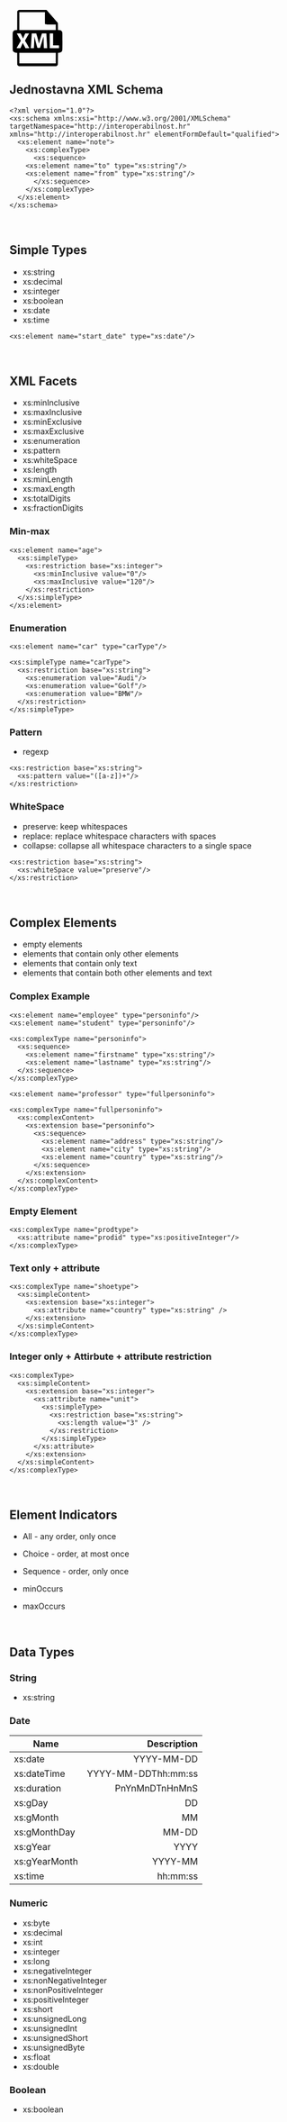 <!DOCTYPE svg PUBLIC "-//W3C//DTD SVG 20010904//EN"
 "http://www.w3.org/TR/2001/REC-SVG-20010904/DTD/svg10.dtd">
<svg version="1.0" xmlns="http://www.w3.org/2000/svg"
 width="100" height="100" viewBox="0 0 626.000000 626.000000"
 preserveAspectRatio="xMidYMid meet">
<g transform="translate(0.000000,626.000000) scale(0.100000,-0.100000)"
fill="#000000" stroke="none">
<path d="M1015 6241 c-56 -25 -102 -67 -128 -115 l-22 -41 -3 -1032 -2 -1033
-93 0 c-177 0 -272 -44 -354 -165 -54 -78 -53 -62 -53 -1094 0 -1042 -1 -1010
58 -1106 65 -105 164 -153 333 -162 l108 -6 3 -656 c3 -655 3 -656 25 -697 26
-48 72 -90 128 -115 38 -18 128 -19 2115 -19 1987 0 2077 1 2115 19 56 25 102
67 128 115 22 41 22 42 25 697 l3 656 108 6 c169 9 268 57 333 162 59 96 58
64 58 1100 0 1024 0 1023 -52 1099 -84 122 -177 166 -355 166 l-93 0 0 375 c0
301 -3 382 -14 410 -8 18 -63 89 -123 157 -158 180 -442 505 -484 552 -20 23
-118 136 -219 251 -101 116 -211 242 -245 280 -34 39 -82 93 -106 121 -24 28
-58 61 -75 72 l-30 22 -1525 0 c-1453 0 -1526 -1 -1564 -19z m2935 -872 c0
-572 2 -644 16 -668 34 -58 12 -56 624 -61 l565 -5 3 -307 2 -308 -2030 0
-2030 0 0 995 0 995 1425 0 1425 0 0 -641z m-2628 -1886 c44 -93 102 -217 130
-278 27 -60 53 -113 57 -117 4 -5 31 52 61 125 29 72 74 177 100 232 26 55 58
124 71 153 l24 52 213 0 213 0 -32 -57 c-18 -32 -41 -70 -51 -85 -10 -14 -18
-29 -18 -32 0 -3 -26 -49 -59 -103 -47 -80 -162 -279 -283 -492 l-20 -35 23
-40 c12 -23 48 -84 79 -136 31 -52 68 -115 82 -140 39 -68 97 -169 193 -335
101 -173 105 -180 105 -187 0 -5 -96 -8 -212 -8 l-213 0 -144 290 c-78 160
-146 292 -150 295 -4 2 -21 -28 -37 -67 -16 -39 -75 -170 -130 -292 l-101
-221 -212 -3 c-116 -1 -211 0 -211 2 0 9 204 370 345 611 29 50 69 120 90 158
l37 67 -48 83 c-26 45 -58 100 -70 122 -12 22 -59 105 -104 185 -171 302 -230
408 -230 414 0 3 95 6 211 6 l210 0 81 -167z m1685 87 c12 -41 37 -129 56
-195 20 -66 49 -165 65 -220 31 -108 98 -380 133 -537 12 -54 25 -95 30 -92 5
3 9 13 9 22 0 9 12 60 26 112 14 52 39 145 55 205 49 184 139 478 216 708 l26
77 244 0 c188 0 243 -3 243 -12 1 -26 20 -369 30 -531 5 -92 19 -342 30 -555
11 -213 23 -424 27 -469 l6 -83 -181 0 -181 0 -5 33 c-9 51 -27 560 -33 930
-3 186 -9 334 -13 330 -4 -4 -24 -71 -45 -148 -20 -77 -45 -167 -55 -200 -29
-92 -114 -366 -155 -500 -20 -66 -44 -145 -54 -175 -11 -30 -31 -97 -46 -147
l-28 -93 -143 0 c-166 0 -149 -12 -187 130 -14 52 -51 187 -82 300 -102 371
-195 756 -195 811 0 14 -4 19 -9 14 -5 -6 -14 -125 -20 -265 -30 -734 -42
-996 -46 -1007 -3 -10 -47 -13 -175 -13 -170 0 -170 0 -170 23 0 12 5 81 10
152 6 72 19 276 30 455 11 179 24 388 30 465 5 77 14 228 20 335 6 107 13 201
15 208 4 10 59 12 252 10 l248 -3 22 -75z m1853 -585 l0 -665 313 -1 c171 -1
319 -2 327 -3 13 -1 15 -25 15 -156 l0 -155 -515 0 -515 0 -3 810 c-1 446 0
816 3 823 3 9 51 12 190 12 l185 0 0 -665z m298 -2082 l-3 -588 -2025 0 -2025
0 -3 588 -2 587 2030 0 2030 0 -2 -587z"/>
</g>
</svg>


## Jednostavna XML Schema
~~~~
<?xml version="1.0"?>
<xs:schema xmlns:xsi="http://www.w3.org/2001/XMLSchema" targetNamespace="http://interoperabilnost.hr" xmlns="http://interoperabilnost.hr" elementFormDefault="qualified">
  <xs:element name="note">
    <xs:complexType>
      <xs:sequence>
	<xs:element name="to" type="xs:string"/>
	<xs:element name="from" type="xs:string"/>
      </xs:sequence>
    </xs:complexType>
  </xs:element>
</xs:schema> 
~~~~

<br />

## Simple Types

  - xs:string
  - xs:decimal
  - xs:integer
  - xs:boolean
  - xs:date
  - xs:time

~~~~
<xs:element name="start_date" type="xs:date"/>
~~~~

<br />

## XML Facets

  - xs:minInclusive 
  - xs:maxInclusive
  - xs:minExclusive
  - xs:maxExclusive
  - xs:enumeration
  - xs:pattern
  - xs:whiteSpace
  - xs:length
  - xs:minLength
  - xs:maxLength
  - xs:totalDigits
  - xs:fractionDigits

### Min-max

~~~~
<xs:element name="age">
  <xs:simpleType>
    <xs:restriction base="xs:integer">
      <xs:minInclusive value="0"/>
      <xs:maxInclusive value="120"/>
    </xs:restriction>
  </xs:simpleType>
</xs:element> 
~~~~

### Enumeration

~~~~
<xs:element name="car" type="carType"/>

<xs:simpleType name="carType">
  <xs:restriction base="xs:string">
    <xs:enumeration value="Audi"/>
    <xs:enumeration value="Golf"/>
    <xs:enumeration value="BMW"/>
  </xs:restriction>
</xs:simpleType>
~~~~

### Pattern

- regexp

~~~~
<xs:restriction base="xs:string">
  <xs:pattern value="([a-z])+"/>
</xs:restriction>
~~~~

### WhiteSpace
- preserve: keep whitespaces
- replace: replace whitespace characters with spaces
- collapse: collapse all whitespace characters to a single space

~~~~
<xs:restriction base="xs:string">
  <xs:whiteSpace value="preserve"/>
</xs:restriction>
~~~~

<br />

## Complex Elements

- empty elements
- elements that contain only other elements
- elements that contain only text
- elements that contain both other elements and text

### Complex Example
~~~~
<xs:element name="employee" type="personinfo"/>
<xs:element name="student" type="personinfo"/>

<xs:complexType name="personinfo">
  <xs:sequence>
    <xs:element name="firstname" type="xs:string"/>
    <xs:element name="lastname" type="xs:string"/>
  </xs:sequence>
</xs:complexType>

<xs:element name="professor" type="fullpersoninfo">

<xs:complexType name="fullpersoninfo">
  <xs:complexContent>
    <xs:extension base="personinfo">
      <xs:sequence>
        <xs:element name="address" type="xs:string"/>
        <xs:element name="city" type="xs:string"/>
        <xs:element name="country" type="xs:string"/>
      </xs:sequence>
    </xs:extension>
  </xs:complexContent>
</xs:complexType> 
~~~~

### Empty Element
~~~~
<xs:complexType name="prodtype">
  <xs:attribute name="prodid" type="xs:positiveInteger"/>
</xs:complexType>
~~~~

### Text only + attribute

~~~~
<xs:complexType name="shoetype">
  <xs:simpleContent>
    <xs:extension base="xs:integer">
      <xs:attribute name="country" type="xs:string" />
    </xs:extension>
  </xs:simpleContent>
</xs:complexType>
~~~~

### Integer only + Attirbute + attribute restriction

~~~~
<xs:complexType>
  <xs:simpleContent>
    <xs:extension base="xs:integer">
      <xs:attribute name="unit">
        <xs:simpleType>
          <xs:restriction base="xs:string">
            <xs:length value="3" />
          </xs:restriction>
        </xs:simpleType>
      </xs:attribute>
    </xs:extension>
  </xs:simpleContent>
</xs:complexType>
~~~~
<br />

## Element Indicators

- All - any order, only once
- Choice - order, at most once
- Sequence - order, only once

- minOccurs
- maxOccurs

<br />

## Data Types

### String

- xs:string

### Date

| Name          | Description   |
| ------------- |-------------:|
| xs:date      | YYYY-MM-DD |
| xs:dateTime     | YYYY-MM-DDThh:mm:ss      |
| xs:duration | PnYnMnDTnHnMnS |
| xs:gDay | DD      |
| xs:gMonth | MM      |
| xs:gMonthDay | MM-DD      |
| xs:gYear | YYYY      |
| xs:gYearMonth | YYYY-MM      |
| xs:time | hh:mm:ss      |


### Numeric

- xs:byte
- xs:decimal
- xs:int
- xs:integer
- xs:long
- xs:negativeInteger
- xs:nonNegativeInteger
- xs:nonPositiveInteger
- xs:positiveInteger
- xs:short
- xs:unsignedLong
- xs:unsignedInt
- xs:unsignedShort
- xs:unsignedByte
- xs:float
- xs:double

### Boolean

- xs:boolean